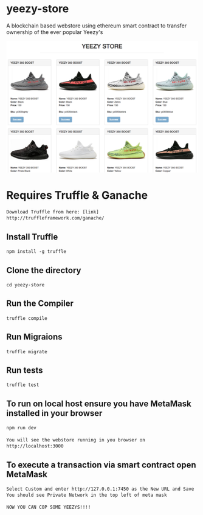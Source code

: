 # yeezy-store
A blockchain based webstore using ethereum smart contract to transfer ownership of the ever popular Yeezy's

![alt text](/screenshot.png "Smart contrat eCommerce")


# Requires Truffle & Ganache
    Download Truffle from here: [link] http://truffleframework.com/ganache/

## Install Truffle    
    npm install -g truffle

## Clone the directory
    cd yeezy-store

## Run the Compiler    
    truffle compile

## Run Migraions    
    truffle migrate

## Run tests
    truffle test

## To run on local host ensure you have MetaMask installed in your browser
    npm run dev

    You will see the webstore running in you browser on http://localhost:3000

## To execute a transaction via smart contract open MetaMask

    Select Custom and enter http://127.0.0.1:7450 as the New URL and Save 
    You should see Private Network in the top left of meta mask

    NOW YOU CAN COP SOME YEEZYS!!!!               

